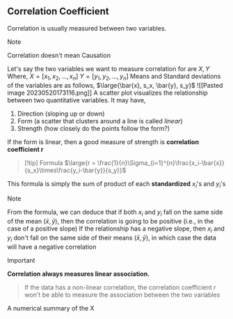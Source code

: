 ## Correlation Coefficient
Correlation is usually measured between two variables.
> [!note]
> Correlation doesn't mean Causation

Let's say the two variables we want to measure correlation for are $X, Y$
Where, 
	$X=[x_1, x_2, \dots, x_n]$
	$Y=[y_1, y_2, \dots, y_n]$
Means and Standard deviations of the variables are as follows,
	$\large{\bar{x}, s_x, \bar{y}, s_y}$
![[Pasted image 20230520173116.png]]
A scatter plot visualizes the relationship between two quantitative variables.
It may have,
1. Direction (sloping up or down)
2. Form (a scatter that clusters around a line is called *linear*)
3. Strength (how closely do the points follow the form?)

If the form is linear, then a good measure of strength is **correlation coefficient r**
>[!tip] Formula
> $\large{r = \frac{1}{n}\Sigma_{i=1}^{n}\frac{x_i-\bar{x}}{s_x}\times\frac{y_i-\bar{y}}{s_y}}$

This formula is simply the sum of product of each **standardized** $x_i$'s and $y_i$'s

>[!note]
>From the formula, we can deduce that if both $x_i$ and $y_i$ fall on the same side of the mean ($\bar{x} , \bar{y}$), then the correlation is going to be positive (i.e., in the case of a positive slope)
>If the relationship has a negative slope, then $x_i$ and $y_i$ don't fall on the same side of their means ($\bar{x} , \bar{y}$), in which case the data will have a negative correlation

>[!important]
> **Correlation always measures linear association.** 
>> If the data has a non-linear correlation, the correlation coefficient *r* won't be able to measure the association between the two variables

A numerical summary of the X
